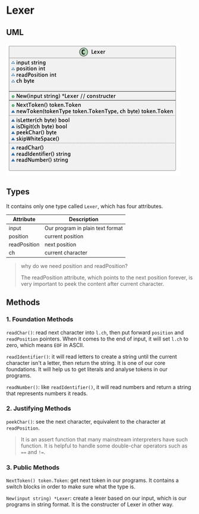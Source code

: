 # Lexer

## UML
![lexer](./diagram/out/Lexer.png)

## Types

It contains only one type called `Lexer`, which has four attributes.

| Attribute    | Description                      |
| ------------ | -------------------------------- |
| input        | Our program in plain text format |
| position     | current position                 |
| readPosition | next position                    |
| ch           | current character                |



> why do we need position and readPosition?
>
> The readPosition attribute, which points to the next position forever, is very important to peek the content after current character.

## Methods

### 1. Foundation Methods

`readChar()`: read next character into `l.ch`, then put forward `position` and `readPosition` pointers. When it comes to the end of input, it will set `l.ch` to zero, which means `EOF` in ASCII.

`readIdentifier()`: it will read letters to create a string until the current character isn't a letter, then return the string. It is one of our core foundations. It will help us to get literals and analyse tokens in our programs.

`readNumber()`: like `readIdentifier()`, it will read numbers and return a string that represents numbers it reads.

### 2. Justifying Methods

`peekChar()`: see the next character, equivalent to the character at `readPosition`.

> It is an assert function that many mainstream interpreters have such function. It is helpful to handle some double-char operators such as `==` and `!=`.

### 3. Public Methods

`NextToken() token.Token`: get next token in our programs. It contains a switch blocks in order to make sure what the type is.

`New(input string) *Lexer`: create a lexer based on our input, which is our programs in string format. It is the constructer of Lexer in other way.

